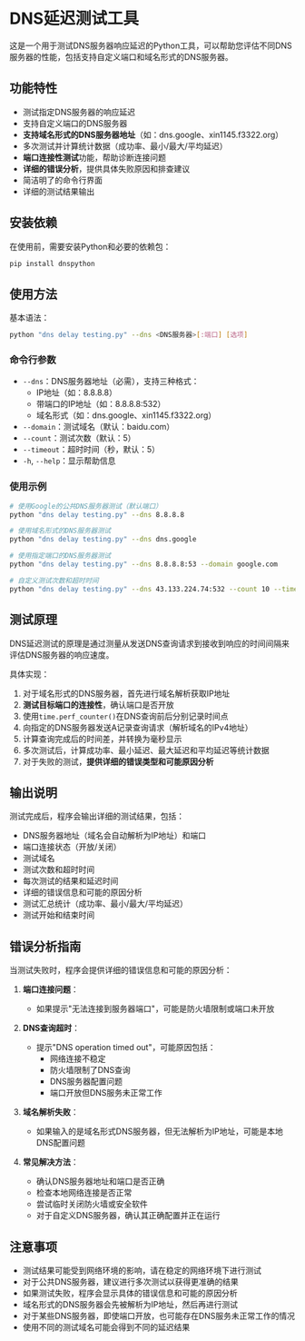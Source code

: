 # DNS延迟测试工具

这是一个用于测试DNS服务器响应延迟的Python工具，可以帮助您评估不同DNS服务器的性能，包括支持自定义端口和域名形式的DNS服务器。

## 功能特性

- 测试指定DNS服务器的响应延迟
- 支持自定义端口的DNS服务器
- **支持域名形式的DNS服务器地址**（如：dns.google、xin1145.f3322.org）
- 多次测试并计算统计数据（成功率、最小/最大/平均延迟）
- **端口连接性测试**功能，帮助诊断连接问题
- **详细的错误分析**，提供具体失败原因和排查建议
- 简洁明了的命令行界面
- 详细的测试结果输出

## 安装依赖

在使用前，需要安装Python和必要的依赖包：

```bash
pip install dnspython
```

## 使用方法

基本语法：

```bash
python "dns delay testing.py" --dns <DNS服务器>[:端口] [选项]
```

### 命令行参数

- `--dns`：DNS服务器地址（必需），支持三种格式：
  - IP地址（如：8.8.8.8）
  - 带端口的IP地址（如：8.8.8.8:532）
  - 域名形式（如：dns.google、xin1145.f3322.org）
- `--domain`：测试域名（默认：baidu.com）
- `--count`：测试次数（默认：5）
- `--timeout`：超时时间（秒，默认：5）
- `-h`, `--help`：显示帮助信息

### 使用示例

```bash
# 使用Google的公共DNS服务器测试（默认端口）
python "dns delay testing.py" --dns 8.8.8.8

# 使用域名形式的DNS服务器测试
python "dns delay testing.py" --dns dns.google

# 使用指定端口的DNS服务器测试
python "dns delay testing.py" --dns 8.8.8.8:53 --domain google.com

# 自定义测试次数和超时时间
python "dns delay testing.py" --dns 43.133.224.74:532 --count 10 --timeout 3
```

## 测试原理

DNS延迟测试的原理是通过测量从发送DNS查询请求到接收到响应的时间间隔来评估DNS服务器的响应速度。

具体实现：

1. 对于域名形式的DNS服务器，首先进行域名解析获取IP地址
2. **测试目标端口的连接性**，确认端口是否开放
3. 使用`time.perf_counter()`在DNS查询前后分别记录时间点
4. 向指定的DNS服务器发送A记录查询请求（解析域名的IPv4地址）
5. 计算查询完成后的时间差，并转换为毫秒显示
6. 多次测试后，计算成功率、最小延迟、最大延迟和平均延迟等统计数据
7. 对于失败的测试，**提供详细的错误类型和可能原因分析**

## 输出说明

测试完成后，程序会输出详细的测试结果，包括：

- DNS服务器地址（域名会自动解析为IP地址）和端口
- 端口连接状态（开放/关闭）
- 测试域名
- 测试次数和超时时间
- 每次测试的结果和延迟时间
- 详细的错误信息和可能的原因分析
- 测试汇总统计（成功率、最小/最大/平均延迟）
- 测试开始和结束时间

## 错误分析指南

当测试失败时，程序会提供详细的错误信息和可能的原因分析：

1. **端口连接问题**：
   - 如果提示"无法连接到服务器端口"，可能是防火墙限制或端口未开放

2. **DNS查询超时**：
   - 提示"DNS operation timed out"，可能原因包括：
     - 网络连接不稳定
     - 防火墙限制了DNS查询
     - DNS服务器配置问题
     - 端口开放但DNS服务未正常工作

3. **域名解析失败**：
   - 如果输入的是域名形式DNS服务器，但无法解析为IP地址，可能是本地DNS配置问题

4. **常见解决方法**：
   - 确认DNS服务器地址和端口是否正确
   - 检查本地网络连接是否正常
   - 尝试临时关闭防火墙或安全软件
   - 对于自定义DNS服务器，确认其正确配置并正在运行

## 注意事项

- 测试结果可能受到网络环境的影响，请在稳定的网络环境下进行测试
- 对于公共DNS服务器，建议进行多次测试以获得更准确的结果
- 如果测试失败，程序会显示具体的错误信息和可能的原因分析
- 域名形式的DNS服务器会先被解析为IP地址，然后再进行测试
- 对于某些DNS服务器，即使端口开放，也可能存在DNS服务未正常工作的情况
- 使用不同的测试域名可能会得到不同的延迟结果
